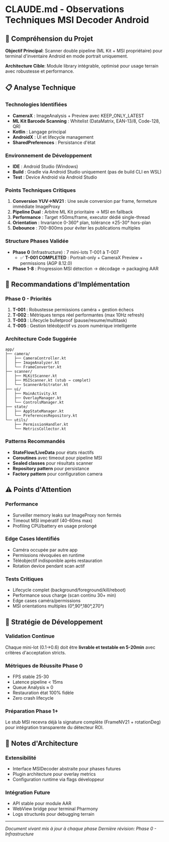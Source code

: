 # CLAUDE.md - Observations Techniques MSI Decoder Android

## 🎯 Compréhension du Projet

**Objectif Principal**: Scanner double pipeline (ML Kit + MSI propriétaire) pour terminal d'inventaire Android en mode portrait uniquement.

**Architecture Cible**: Module library intégrable, optimisé pour usage terrain avec robustesse et performance.

## 📋 Analyse Technique

### Technologies Identifiées
- **CameraX** : ImageAnalysis + Preview avec KEEP_ONLY_LATEST
- **ML Kit Barcode Scanning** : Whitelist (DataMatrix, EAN-13/8, Code-128, QR)
- **Kotlin** : Langage principal
- **AndroidX** : UI et lifecycle management
- **SharedPreferences** : Persistance d'état

### Environnement de Développement
- **IDE** : Android Studio (Windows)
- **Build** : Gradle via Android Studio uniquement (pas de build CLI en WSL)
- **Test** : Device Android via Android Studio

### Points Techniques Critiques
1. **Conversion YUV→NV21** : Une seule conversion par frame, fermeture immédiate ImageProxy
2. **Pipeline Dual** : Arbitre ML Kit prioritaire → MSI en fallback
3. **Performance** : Target ≤50ms/frame, executor dédié single-thread
4. **Orientation** : Invariance 0-360° plan, tolérance ±25-30° hors-plan
5. **Debounce** : 700-800ms pour éviter les publications multiples

### Structure Phases Validée
- **Phase 0** (Infrastructure) : 7 mini-lots T-001 à T-007
  - ✅ **T-001 COMPLETED** : Portrait-only + CameraX Preview + permissions (AGP 8.12.0)
- **Phase 1-8** : Progression MSI détection → décodage → packaging AAR

## 🔧 Recommandations d'Implémentation

### Phase 0 - Priorités
1. **T-001** : Robustesse permissions caméra + gestion échecs
2. **T-002** : Métriques temps réel performantes (max 10Hz refresh)
3. **T-003** : Lifecycle bulletproof (pause/resume/multitask)
4. **T-005** : Gestion téléobjectif vs zoom numérique intelligente

### Architecture Code Suggérée
```
app/
├── camera/
│   ├── CameraController.kt
│   ├── ImageAnalyzer.kt
│   └── FrameConverter.kt
├── scanner/
│   ├── MLKitScanner.kt
│   ├── MSIScanner.kt (stub → complet)
│   └── ScannerArbitrator.kt
├── ui/
│   ├── MainActivity.kt
│   ├── OverlayManager.kt
│   └── ControlsManager.kt
├── state/
│   ├── AppStateManager.kt
│   └── PreferencesRepository.kt
└── utils/
    ├── PermissionHandler.kt
    └── MetricsCollector.kt
```

### Patterns Recommandés
- **StateFlow/LiveData** pour états réactifs
- **Coroutines** avec timeout pour pipeline MSI
- **Sealed classes** pour résultats scanner
- **Repository pattern** pour persistance
- **Factory pattern** pour configuration camera

## ⚠️ Points d'Attention

### Performance
- Surveiller memory leaks sur ImageProxy non fermés
- Timeout MSI impératif (40-60ms max)
- Profiling CPU/battery en usage prolongé

### Edge Cases Identifiés
- Caméra occupée par autre app
- Permissions révoquées en runtime
- Téléobjectif indisponible après restauration
- Rotation device pendant scan actif

### Tests Critiques
- Lifecycle complet (background/foreground/kill/reboot)
- Performance sous charge (scan continu 30+ min)
- Edge cases caméra/permissions
- MSI orientations multiples (0°,90°,180°,270°)

## 🚀 Stratégie de Développement

### Validation Continue
Chaque mini-lot (0.1→0.6) doit être **livrable et testable en 5-20min** avec critères d'acceptation stricts.

### Métriques de Réussite Phase 0
- FPS stable 25-30
- Latence pipeline < 15ms
- Queue Analysis ≈ 0
- Restauration état 100% fidèle
- Zero crash lifecycle

### Préparation Phase 1+
Le stub MSI recevra déjà la signature complète (FrameNV21 + rotationDeg) pour intégration transparente du détecteur ROI.

## 📝 Notes d'Architecture

### Extensibilité
- Interface MSIDecoder abstraite pour phases futures
- Plugin architecture pour overlay metrics
- Configuration runtime via flags développeur

### Intégration Future
- API stable pour module AAR
- WebView bridge pour terminal Pharmony
- Logs structurés pour debugging terrain

---
*Document vivant mis à jour à chaque phase*
*Dernière révision: Phase 0 - Infrastructure*
